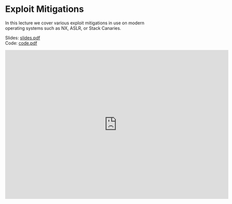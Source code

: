 # Exploit Mitigations

In this lecture we cover various exploit mitigations in use on modern operating systems such as NX, ASLR, or Stack Canaries.

Slides: [slides.pdf](/resources/lecture_slides/mitigations.pdf)  
Code: [code.pdf](/resources/lecture_slides/mitigations.zip)   

<center>
    <iframe width="720" height="480" src="https://www.youtube.com/embed/6LDIDKpcghk" title="YouTube video player" frameborder="0" allow="accelerometer; autoplay; clipboard-write; encrypted-media; gyroscope; picture-in-picture; web-share" allowfullscreen></iframe>
</center>
